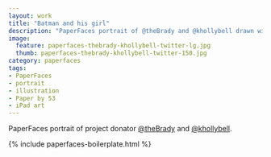```yaml
---
layout: work
title: "Batman and his girl"
description: "PaperFaces portrait of @theBrady and @khollybell drawn with Paper by 53 on an iPad."
image: 
  feature: paperfaces-thebrady-khollybell-twitter-lg.jpg
  thumb: paperfaces-thebrady-khollybell-twitter-150.jpg
category: paperfaces
tags: 
- PaperFaces
- portrait
- illustration
- Paper by 53
- iPad art
---
```


PaperFaces portrait of project donator [@theBrady](http://twitter.com/theBrady) and [@khollybell](http://twitter.com/khollybell).

{% include paperfaces-boilerplate.html %}